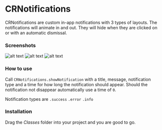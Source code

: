 # CRNotifications
CRNotifications are custom in-app notifications with 3 types of layouts. The notifications will animate in and out. They will hide when they are clicked on or with an automatic dismissal.

### Screenshots
![alt text](http://i831.photobucket.com/albums/zz237/dkcas11/success.jpg "Success") 
![alt text](http://i831.photobucket.com/albums/zz237/dkcas11/error.jpg "Error")
![alt text](http://i831.photobucket.com/albums/zz237/dkcas11/info.jpg "Info")

### How to use
Call ``CRNotifications.showNotification`` with a title, message, notification type and a time for how long the notification should appear. Should the notification not disappear automatically use a time of ```0```.

Notification types are
```.success```
```.error```
```.info```

### Installation
Drag the *Classes* folder into your project and you are good to go.
